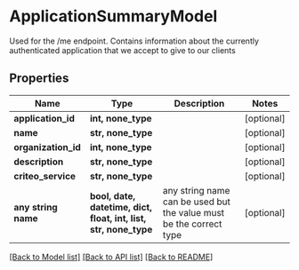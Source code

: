 # ApplicationSummaryModel

Used for the /me endpoint. Contains information about the currently authenticated application that we accept to give to our clients

## Properties
Name | Type | Description | Notes
------------ | ------------- | ------------- | -------------
**application_id** | **int, none_type** |  | [optional] 
**name** | **str, none_type** |  | [optional] 
**organization_id** | **int, none_type** |  | [optional] 
**description** | **str, none_type** |  | [optional] 
**criteo_service** | **str, none_type** |  | [optional] 
**any string name** | **bool, date, datetime, dict, float, int, list, str, none_type** | any string name can be used but the value must be the correct type | [optional]

[[Back to Model list]](../README.md#documentation-for-models) [[Back to API list]](../README.md#documentation-for-api-endpoints) [[Back to README]](../README.md)


